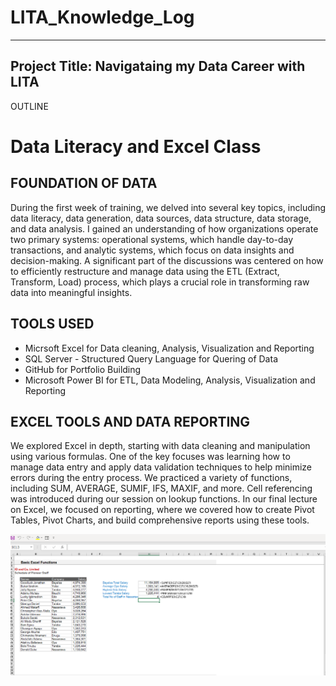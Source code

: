 # LITA_Knowledge_Log
---

## Project Title: Navigataing my Data Career with LITA

OUTLINE

# Data Literacy and Excel Class

## FOUNDATION OF DATA
During the first week of training, we delved into several key topics, including data literacy, data generation, data sources, data structure, data storage, and data analysis. I gained an understanding of how organizations operate two primary systems: operational systems, which handle day-to-day transactions, and analytic systems, which focus on data insights and decision-making. A significant part of the discussions was centered on how to efficiently restructure and manage data using the ETL (Extract, Transform, Load) process, which plays a crucial role in transforming raw data into meaningful insights.


## TOOLS USED
- Micrsoft Excel for Data cleaning, Analysis, Visualization and Reporting
- SQL Server - Structured Query Language for Quering of Data
- GitHub for Portfolio Building
- Microsoft Power BI for ETL, Data Modeling, Analysis, Visualization and Reporting
  

## EXCEL TOOLS AND DATA REPORTING
We explored Excel in depth, starting with data cleaning and manipulation using various formulas. One of the key focuses was learning how to manage data entry and apply data validation techniques to help minimize errors during the entry process. We practiced a variety of functions, including SUM, AVERAGE, SUMIF, IFS, MAXIF, and more. Cell referencing was introduced during our session on lookup functions. In our final lecture on Excel, we focused on reporting, where we covered how to create Pivot Tables, Pivot Charts, and build comprehensive reports using these tools.

![](https://github.com/OJFEB/LITA_Knowledge_Log/blob/main/Excel1.png)

